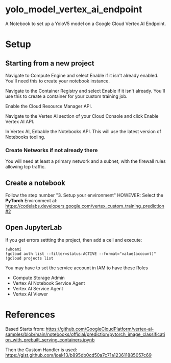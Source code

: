 # yolo_model_vertex_ai_endpoint

A Notebook to set up a YoloV5 model on a Google Cloud Vertex AI Endpoint.

# Setup

## Starting from a new project

Navigate to Compute Engine and select Enable if it isn't already enabled. You'll need this to create your notebook instance.

Navigate to the Container Registry and select Enable if it isn't already. You'll use this to create a container for your custom training job.

Enable the Cloud Resource Manager API.

Navigate to the Vertex AI section of your Cloud Console and click Enable Vertex AI API.

In Vertex AI, Enbable the Notebooks API. This will use the latest version of Notebooks tooling.

### Create Networks if not already there

You will need at least a primary network and a subnet, with the firewall rules allowing tcp traffic.

## Create a notebook

Follow the step number "3. Setup your environment" HOWEVER: Select the **PyTorch** Environment
at: https://codelabs.developers.google.com/vertex_custom_training_prediction#2

## Open JupyterLab

If you get errors settting the project, then add a cell and execute:

```
!whoami
!gcloud auth list --filter=status:ACTIVE --format="value(account)"
!gcloud projects list
```

You may have to set the service account in IAM to have these Roles

* Compute Storage Admin
* Vertex AI Notebook Service Agent
* Vertex AI Service Agent
* Vertex AI Viewer

# References

Based Starts from: https://github.com/GoogleCloudPlatform/vertex-ai-samples/blob/main/notebooks/official/prediction/pytorch_image_classification_with_prebuilt_serving_containers.ipynb

Then the Custom Handler is used: https://gist.github.com/joek13/b895db0cd50a7c71a123611885057c69
